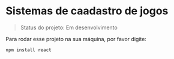 <h1>Sistemas de caadastro de jogos</h1>

> Status do projeto: Em desenvolvimento 

Para rodar esse projeto na sua máquina, por favor digite: 

```
npm install react
```
